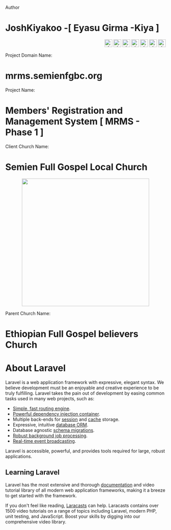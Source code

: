 Author
# JoshKiyakoo -[ Eyasu Girma -Kiya ]
<p align="right">
  <a href="mailto:sendtokiya@gmail.com" target="_blank"><img src="https://github.com/JoshKiyakoo/Profiler/blob/master/Gmail.png" alt="JoshKiyakoo on Gmail" target="_blank" width="24px" height="24px"></a>
  <a href="https://facebook.com/JoshKiyakoo" target="_blank"><img src="https://github.com/JoshKiyakoo/Profiler/blob/master/facebook.png" alt="JoshKiyakoo on Facebook" target="_blank" width="24px" height="24px"></a>
  <a href="https://t.me/JoshKiyakoo" target="_blank"><img src="https://github.com/JoshKiyakoo/Profiler/blob/master/telegram.png" target="_blank" alt="JoshKiyakoo on Telegram" width="24px" height="24px"></a>
  <a href="https://linkedin.com/in/JoshKiyakoo" target="_blank"><img src="https://github.com/JoshKiyakoo/Profiler/blob/master/linkedin.png" target="_blank" alt="JoshKiyakoo on LinkedIn" width="24px" height="24px"></a>
  <a href="https://twitter.com/JoshKiyakoo" target="_blank"><img src="https://github.com/JoshKiyakoo/Profiler/blob/master/twitter.png" target="_blank" alt="JoshKiyakoo on Twitter" width="24px" height="24px"></a>
  <a href="https://instagram.com/JoshKiyakoo" target="_blank"><img src="https://github.com/JoshKiyakoo/Profiler/blob/master/Instagram.png" target="_blank" alt="JoshKiyakoo on Instagram" width="24px" height="24px"></a>
  <a href="https://github.com/JoshKiyakoo" target="_blank"><img src="https://github.com/JoshKiyakoo/Profiler/blob/master/github.png" target="_blank" alt="JoshKiyakoo on GitHub" width="24px" height="24px"></a>
</p>

Project Domain Name:
# mrms.semienfgbc.org
Project Name:
# Members' Registration and Management System [ MRMS - Phase 1 ]

Client Church Name:
# Semien Full Gospel Local Church
<p align="center"><a href="https://semienfgbc.org" target="_blank"><img src="https://github.com/JoshKiyakoo/mrms.semienfgbc.org/blob/master/public/icon/FGBC_Fav_Icon.png" width="400"></a></p>

Parent Church Name:
# Ethiopian Full Gospel believers Church

# 

# About Laravel

Laravel is a web application framework with expressive, elegant syntax. We believe development must be an enjoyable and creative experience to be truly fulfilling. Laravel takes the pain out of development by easing common tasks used in many web projects, such as:

- [Simple, fast routing engine](https://laravel.com/docs/routing).
- [Powerful dependency injection container](https://laravel.com/docs/container).
- Multiple back-ends for [session](https://laravel.com/docs/session) and [cache](https://laravel.com/docs/cache) storage.
- Expressive, intuitive [database ORM](https://laravel.com/docs/eloquent).
- Database agnostic [schema migrations](https://laravel.com/docs/migrations).
- [Robust background job processing](https://laravel.com/docs/queues).
- [Real-time event broadcasting](https://laravel.com/docs/broadcasting).

Laravel is accessible, powerful, and provides tools required for large, robust applications.

## Learning Laravel

Laravel has the most extensive and thorough [documentation](https://laravel.com/docs) and video tutorial library of all modern web application frameworks, making it a breeze to get started with the framework.

If you don't feel like reading, [Laracasts](https://laracasts.com) can help. Laracasts contains over 1500 video tutorials on a range of topics including Laravel, modern PHP, unit testing, and JavaScript. Boost your skills by digging into our comprehensive video library.

